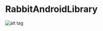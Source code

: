 # RabbitAndroidLibrary







![alt tag](https://user-images.githubusercontent.com/29063580/27238089-2ff8cf92-52e9-11e7-91cd-787c77a05abe.jpg)

